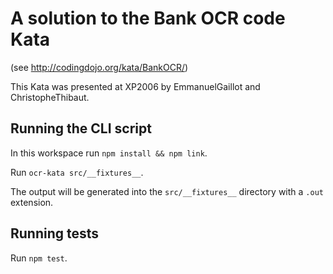 # A solution to the Bank OCR code Kata

(see <http://codingdojo.org/kata/BankOCR/>)

This Kata was presented at XP2006 by EmmanuelGaillot and ChristopheThibaut.
## Running the CLI script

In this workspace run `npm install && npm link`.

Run `ocr-kata src/__fixtures__`.

The output will be generated into the `src/__fixtures__` directory with a `.out` extension.
## Running tests

Run `npm test`.
